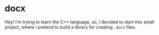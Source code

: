 # docx

Hey! I'm trying to learn the C++ language, so, I decided to start this small project, where I pretend to build a library for creating `.docx` files.
